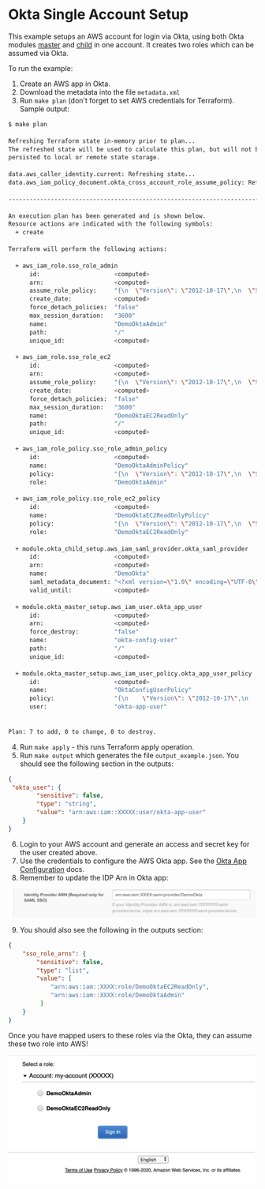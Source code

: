 # Okta Single Account Setup

This example setups an AWS account for login via Okta, using both Okta modules [master](../../modules/master) and [child](../../modules/child) in one account. It creates two roles which can be assumed via Okta. 

To run the example:
1) Create an AWS app in Okta.
2) Download the metadata into the file `metadata.xml`
3) Run `make plan` (don't forget to set AWS credentials for Terraform). Sample output:

```bash
$ make plan

Refreshing Terraform state in-memory prior to plan...
The refreshed state will be used to calculate this plan, but will not be
persisted to local or remote state storage.

data.aws_caller_identity.current: Refreshing state...
data.aws_iam_policy_document.okta_cross_account_role_assume_policy: Refreshing state...

------------------------------------------------------------------------

An execution plan has been generated and is shown below.
Resource actions are indicated with the following symbols:
  + create

Terraform will perform the following actions:

  + aws_iam_role.sso_role_admin
      id:                     <computed>
      arn:                    <computed>
      assume_role_policy:     "{\n  \"Version\": \"2012-10-17\",\n  \"Statement\": [\n    ${module.okta_child_setup.okta_assume_role_statement}\n  ]\n}\n"
      create_date:            <computed>
      force_detach_policies:  "false"
      max_session_duration:   "3600"
      name:                   "DemoOktaAdmin"
      path:                   "/"
      unique_id:              <computed>

  + aws_iam_role.sso_role_ec2
      id:                     <computed>
      arn:                    <computed>
      assume_role_policy:     "{\n  \"Version\": \"2012-10-17\",\n  \"Statement\": [\n    ${module.okta_child_setup.okta_assume_role_statement}\n  ]\n}\n"
      create_date:            <computed>
      force_detach_policies:  "false"
      max_session_duration:   "3600"
      name:                   "DemoOktaEC2ReadOnly"
      path:                   "/"
      unique_id:              <computed>

  + aws_iam_role_policy.sso_role_admin_policy
      id:                     <computed>
      name:                   "DemoOktaAdminPolicy"
      policy:                 "{\n  \"Version\": \"2012-10-17\",\n  \"Statement\": [\n    {\n      \"Effect\": \"Allow\",\n      \"NotAction\": [\n        \"organizations:*\"\n      ],\n      \"Resource\": \"*\"\n    },\n    {\n      \"Effect\": \"Allow\",\n      \"Action\": [\n        \"organizations:DescribeOrganization\"\n      ],\n      \"Resource\": \"*\"\n    }\n  ]\n}\n"
      role:                   "DemoOktaAdmin"

  + aws_iam_role_policy.sso_role_ec2_policy
      id:                     <computed>
      name:                   "DemoOktaEC2ReadOnlyPolicy"
      policy:                 "{\n  \"Version\": \"2012-10-17\",\n  \"Statement\": [\n    {\n      \"Effect\": \"Allow\",\n      \"Action\": [\n        \"ec2:*\"\n      ],\n      \"Resource\": \"*\"\n    }\n  ]\n}\n"
      role:                   "DemoOktaEC2ReadOnly"

  + module.okta_child_setup.aws_iam_saml_provider.okta_saml_provider
      id:                     <computed>
      arn:                    <computed>
      name:                   "DemoOkta"
      saml_metadata_document: "<?xml version=\"1.0\" encoding=\"UTF-8\"?><md:EntityDescriptor...>...</md:EntityDescriptor>"
      valid_until:            <computed>

  + module.okta_master_setup.aws_iam_user.okta_app_user
      id:                     <computed>
      arn:                    <computed>
      force_destroy:          "false"
      name:                   "okta-config-user"
      path:                   "/"
      unique_id:              <computed>

  + module.okta_master_setup.aws_iam_user_policy.okta_app_user_policy
      id:                     <computed>
      name:                   "OktaConfigUserPolicy"
      policy:                 "{\n    \"Version\": \"2012-10-17\",\n    \"Statement\": [\n        {\n          \"Effect\": \"Allow\",\n          \"Action\": [\n                \"iam:GetAccountSummary\",\n                \"iam:ListRoles\",\n                \"iam:ListAccountAliases\",\n                \"iam:GetUser\",\n                \"sts:AssumeRole\"\n          ],\n          \"Resource\": \"*\"\n        }\n    ]\n}\n"
      user:                   "okta-app-user"


Plan: 7 to add, 0 to change, 0 to destroy.
```

4) Run `make apply` -  this runs Terraform apply operation. 
5) Run `make output` which generates the file `output_example.json`. You should see the following section in the outputs:

```json
{
 "okta_user": {
        "sensitive": false,
        "type": "string",
        "value": "arn:aws:iam::XXXXX:user/okta-app-user"
    }
}
```

6) Login to your AWS account and generate an access and secret key for the user created above.
7) Use the credentials to configure the AWS Okta app. See the [Okta App Configuration](https://saml-doc.okta.com/SAML_Docs/How-to-Configure-SAML-2.0-for-Amazon-Web-Service#A-step4) docs.
8) Remember to update the IDP Arn in Okta app:
<img width="600px" src="../../img/okta_config_arn.png"/>

9) You should also see the following in the outputs section:

```json
{
    "sso_role_arns": {
        "sensitive": false,
        "type": "list",
        "value": [
            "arn:aws:iam::XXXX:role/DemoOktaEC2ReadOnly",
            "arn:aws:iam::XXXX:role/DemoOktaAdmin"
         ]
    }
}
```
Once you have mapped users to these roles via the Okta, they can assume these two role into AWS!

<img width="500px" src="../../img/aws_login.png"/>
